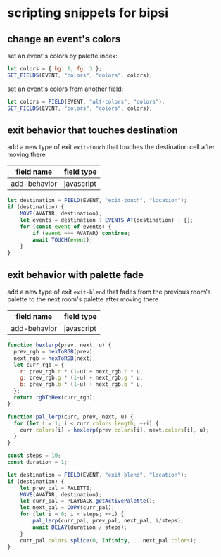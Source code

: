 # scripting snippets for bipsi

## change an event's colors

set an event's colors by palette index:

```javascript
let colors = { bg: 1, fg: 3 };
SET_FIELDS(EVENT, "colors", "colors", colors);
```

set an event's colors from another field:

```javascript
let colors = FIELD(EVENT, "alt-colors", "colors");
SET_FIELDS(EVENT, "colors", "colors", colors);
```

## exit behavior that touches destination

add a new type of exit `exit-touch` that touches the destination cell after
moving there

| field name | field type
|--|--
| add-behavior | javascript

```javascript
let destination = FIELD(EVENT, "exit-touch", "location");
if (destination) {
    MOVE(AVATAR, destination);
    let events = destination ? EVENTS_AT(destination) : [];
    for (const event of events) {
        if (event === AVATAR) continue;
        await TOUCH(event);
    }
}
```

## exit behavior with palette fade

add a new type of exit `exit-blend` that fades from the previous room's palette
to the next room's palette after moving there

| field name | field type
|--|--
| add-behavior | javascript

```javascript
function hexlerp(prev, next, u) {
  prev_rgb = hexToRGB(prev);
  next_rgb = hexToRGB(next);
  let curr_rgb = {
    r: prev_rgb.r * (1-u) + next_rgb.r * u,
    g: prev_rgb.g * (1-u) + next_rgb.g * u,
    b: prev_rgb.b * (1-u) + next_rgb.b * u,
  };
  return rgbToHex(curr_rgb);
}

function pal_lerp(curr, prev, next, u) {
  for (let i = 1; i < curr.colors.length; ++i) {
    curr.colors[i] = hexlerp(prev.colors[i], next.colors[i], u);
  }
}

const steps = 10;
const duration = 1;

let destination = FIELD(EVENT, "exit-blend", "location");
if (destination) {
    let prev_pal = PALETTE;
    MOVE(AVATAR, destination);
    let curr_pal = PLAYBACK.getActivePalette();
    let next_pal = COPY(curr_pal);
    for (let i = 0; i < steps; ++i) {
        pal_lerp(curr_pal, prev_pal, next_pal, i/steps);
        await DELAY(duration / steps);
    }
    curr_pal.colors.splice(0, Infinity, ...next_pal.colors);
}
```
